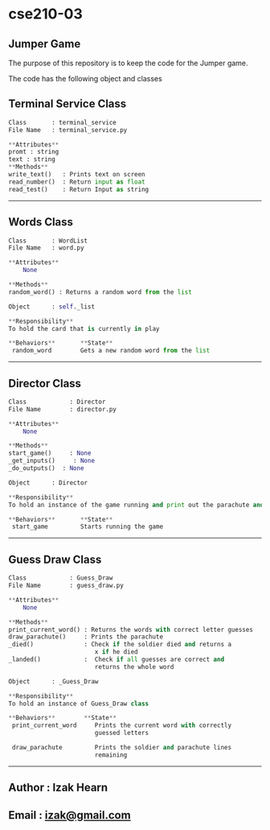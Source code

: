 # cse210-03

## Jumper Game

The purpose of this repository is to keep the code for the Jumper game.

The code has the following object and classes

## Terminal Service Class

```python
Class       : terminal_service
File Name   : terminal_service.py

**Attributes**
promt : string
text : string
**Methods**
write_text()   : Prints text on screen
read_number()  : Return input as float
read_test()    : Return Input as string
```

-------

## Words Class

```python
Class       : WordList
File Name   : word.py

**Attributes**
    None

**Methods**
random_word() : Returns a random word from the list 
```

```python
Object      : self._list

**Responsibility**
To hold the card that is currently in play

**Behaviors**       **State**
 random_word        Gets a new random word from the list
```

-------

## Director Class

```python
Class            : Director
File Name        : director.py

**Attributes**
    None

**Methods**
start_game()     : None 
_get_inputs()     : None
_do_outputs()  : None
```

```python
Object      : Director

**Responsibility**
To hold an instance of the game running and print out the parachute and guessed words

**Behaviors**       **State**
 start_game         Starts running the game
```

-------

## Guess Draw Class

```python
Class            : Guess_Draw
File Name        : guess_draw.py

**Attributes**
    None

**Methods**
print_current_word() : Returns the words with correct letter guesses
draw_parachute()     : Prints the parachute 
_died()              : Check if the soldier died and returns a 
                        x if he died
_landed()            :  Check if all guesses are correct and 
                        returns the whole word
```

```python
Object      : _Guess_Draw

**Responsibility**
To hold an instance of Guess_Draw class

**Behaviors**        **State**
 print_current_word     Prints the current word with correctly 
                        guessed letters

 draw_parachute         Prints the soldier and parachute lines 
                        remaining
```

-------

## Author : Izak Hearn

## Email : izak@gmail.com
